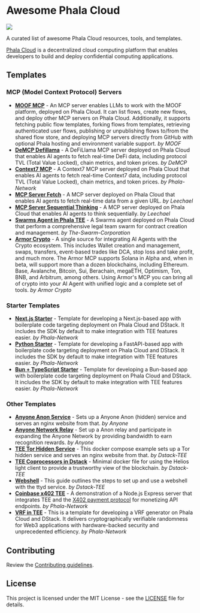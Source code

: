 # Awesome Phala Cloud

[![](https://cloud.phala.network/deploy-button.svg)](https://cloud.phala.network/templates)

A curated list of awesome Phala Cloud resources, tools, and templates.

[Phala Cloud](https://cloud.phala.network) is a decentralized cloud computing platform that enables developers to build and deploy confidential computing applications.

## Templates

### MCP (Model Context Protocol) Servers

- [**MOOF MCP**](https://github.com/moofdotfun/MOOF-MCP) - An MCP server enables LLMs to work with the MOOF platform, deployed on Phala Cloud. It can list flows, create new flows, and deploy other MCP servers on Phala Cloud. Additionally, it supports fetching public flow templates, forking flows from templates, retrieving authenticated user flows, publishing or unpublishing flows to/from the shared flow store, and deploying MCP servers directly from GitHub with optional Phala hosting and environment variable support. *by MOOF*
- [**DeMCP Defillama**](https://github.com/Phala-Network/awesome-phala-cloud/tree/main/prebuilt/demap-defilama) - A DeFiLlama MCP server deployed on Phala Cloud that enables AI agents to fetch real-time DeFi data, including protocol TVL (Total Value Locked), chain metrics, and token prices. *by DeMCP*
- [**Context7 MCP**](https://github.com/Phala-Network/awesome-phala-cloud/tree/main/prebuilt/context7-mcp) - A Context7 MCP server deployed on Phala Cloud that enables AI agents to fetch real-time Context7 data, including protocol TVL (Total Value Locked), chain metrics, and token prices. *by Phala-Network*
- [**MCP Server Fetch**](https://github.com/Phala-Network/mcp-servers/tree/main/src/fetch) - A MCP server deployed on Phala Cloud that enables AI agents to fetch real-time data from a given URL. *by Leechael*
- [**MCP Server Sequential Thinking**](https://github.com/Phala-Network/mcp-servers/tree/main/src/sequentialthinking) - A MCP server deployed on Phala Cloud that enables AI agents to think sequentially. *by Leechael*
- [**Swarms Agent in Phala TEE**](https://github.com/The-Swarm-Corporation/Phala-Deployment-Template) - A Swarms agent deployed on Phala Cloud that perform a comprehensive legal team swarm for contract creation and management. *by The-Swarm-Corporation*
- [**Armor Crypto**](https://github.com/HashWarlock/armor-crypto-mcp/tree/phala-mcp) - A single source for integrating AI Agents with the Crypto ecosystem. This includes Wallet creation and management, swaps, transfers, event-based trades like DCA, stop loss and take profit, and much more. The Armor MCP supports Solana in Alpha and, when in beta, will support more than a dozen blockchains, including Ethereum. Base, Avalanche, Bitcoin, Sui, Berachain, megaETH, Optimism, Ton, BNB, and Arbitrum, among others. Using Armor's MCP you can bring all of crypto into your AI Agent with unified logic and a complete set of tools. *by Armor Crypto*

### Starter Templates

- [**Next.js Starter**](https://github.com/Phala-Network/phala-cloud-nextjs-starter) - Template for developing a Next.js-based app with boilerplate code targeting deployment on Phala Cloud and DStack. It includes the SDK by default to make integration with TEE features easier. *by Phala-Network*
- [**Python Starter**](https://github.com/Phala-Network/phala-cloud-python-starter) - Template for developing a FastAPI-based app with boilerplate code targeting deployment on Phala Cloud and DStack. It includes the SDK by default to make integration with TEE features easier. *by Phala-Network*
- [**Bun + TypeScript Starter**](https://github.com/Phala-Network/phala-cloud-bun-starter) - Template for developing a Bun-based app with boilerplate code targeting deployment on Phala Cloud and DStack. It includes the SDK by default to make integration with TEE features easier. *by Phala-Network*

### Other Templates

- [**Anyone Anon Service**](https://github.com/rA3ka/dstack-examples/tree/main/anyone-anon-service) - Sets up a Anyone Anon (hidden) service and serves an nginx website from that. *by Anyone*
- [**Anyone Network Relay**](https://github.com/rA3ka/anon-relay-docker/tree/main) - Set up a Anon relay and participate in expanding the Anyone Network by providing bandwidth to earn recognition rewards. *by Anyone*
- [**TEE Tor Hidden Service**](https://github.com/Dstack-TEE/dstack-examples/tree/main/tor-hidden-service) - This docker compose example sets up a Tor hidden service and serves an nginx website from that. *by Dstack-TEE*
- [**TEE Coprocessors in Dstack**](https://github.com/Dstack-TEE/dstack-examples/tree/main/lightclient) - Minimal docker file for using the Helios light client to provide a trustworthy view of the blockchain. *by Dstack-TEE*
- [**Webshell**](https://github.com/Dstack-TEE/dstack-examples/tree/main/webshell) - This guide outlines the steps to set up and use a webshell with the ttyd service. *by Dstack-TEE*
- [**Coinbase x402 TEE**](https://github.com/HashWarlock/402-api-test/tree/phala-cloud) - A demonstration of a Node.js Express server that integrates TEE and the [X402 payment protocol](https://www.x402.org/) for monetizing API endpoints. *by Phala-Network*
- [**VRF in TEE**](https://github.com/Phala-Network/phala-cloud-vrf-template) - This is a template for developing a VRF generator on Phala Cloud and DStack. It delivers cryptographically verifiable randomness for Web3 applications with hardware-backed security and unprecedented efficiency. *by Phala-Network*

## Contributing

Review the [Contributing guidelines](CONTRIBUTING.md).

## License

This project is licensed under the MIT License - see the [LICENSE](LICENSE) file for details.
